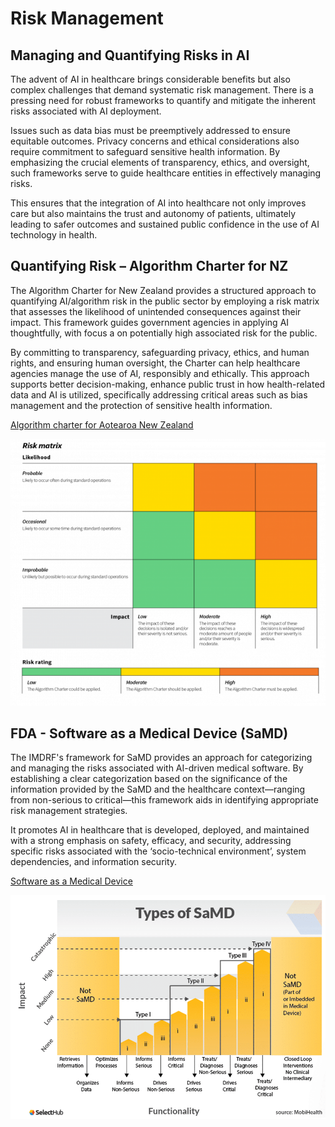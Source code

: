 # Risk Management

## Managing and Quantifying Risks in AI

The advent of AI in healthcare brings considerable benefits but also complex challenges that demand systematic risk management. There is a pressing need for robust frameworks to quantify and mitigate the inherent risks associated with AI deployment.

Issues such as data bias must be preemptively addressed to ensure equitable outcomes. Privacy concerns and ethical considerations also require commitment to safeguard sensitive health information. By emphasizing the crucial elements of transparency, ethics, and oversight, such frameworks serve to guide healthcare entities in effectively managing risks.

This ensures that the integration of AI into healthcare not only improves care but also maintains the trust and autonomy of patients, ultimately leading to safer outcomes and sustained public confidence in the use of AI technology in health.

## Quantifying Risk – Algorithm Charter for NZ

The Algorithm Charter for New Zealand provides a structured approach to quantifying AI/algorithm risk in the public sector by employing a risk matrix that assesses the likelihood of unintended consequences against their impact. This framework guides government agencies in applying AI thoughtfully, with focus a on potentially high associated risk for the public.

By committing to transparency, safeguarding privacy, ethics, and human rights, and ensuring human oversight, the Charter can help healthcare agencies manage the use of AI, responsibly and ethically. This approach supports better decision-making, enhance public trust in how health-related data and AI is utilized, specifically addressing critical areas such as bias management and the protection of sensitive health information.

[Algorithm charter for Aotearoa New Zealand](https://data.govt.nz/toolkit/data-ethics/government-algorithm-transparency-and-accountability/algorithm-charter/)

![Alogrithim Charter Matrix](images/Algorithm-Charter-2020_Risk-Matrix__ResizedImageWzYwMCw1MDhd.png)

## FDA - Software as a Medical Device (SaMD)​

The IMDRF's framework for SaMD provides an approach for categorizing and managing the risks associated with AI-driven medical software. By establishing a clear categorization based on the significance of the information provided by the SaMD and the healthcare context—ranging from non-serious to critical—this framework aids in identifying appropriate risk management strategies. ​

It promotes AI in healthcare that is developed, deployed, and maintained with a strong emphasis on safety, efficacy, and security, addressing specific risks associated with the ‘socio-technical  environment’, system dependencies, and information security.

[Software as a Medical Device](https://www.fda.gov/medical-devices/digital-health-center-excellence/software-medical-device-samd)

![SaMD](images/Types_of_SaMD.png)

